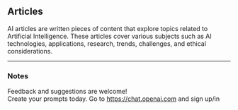 ## Articles

AI articles are written pieces of content that explore topics related to Artificial Intelligence. 
These articles cover various subjects such as AI technologies, applications, research, trends, challenges, and ethical considerations.

---
### Notes
Feedback and suggestions are welcome! <br>
Create your prompts today.
Go to https://chat.openai.com and sign up/in <br>

